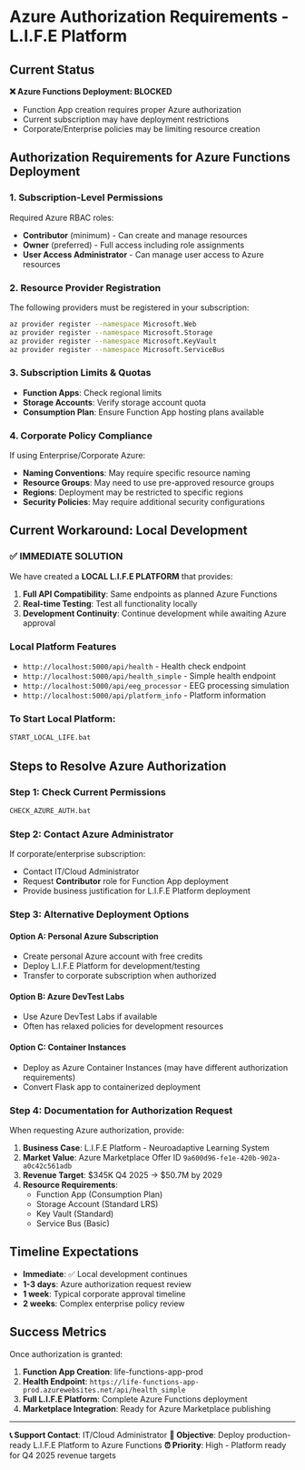 # Azure Authorization Requirements - L.I.F.E Platform

## Current Status
**❌ Azure Functions Deployment: BLOCKED**
- Function App creation requires proper Azure authorization
- Current subscription may have deployment restrictions
- Corporate/Enterprise policies may be limiting resource creation

## Authorization Requirements for Azure Functions Deployment

### 1. **Subscription-Level Permissions**
Required Azure RBAC roles:
- **Contributor** (minimum) - Can create and manage resources
- **Owner** (preferred) - Full access including role assignments
- **User Access Administrator** - Can manage user access to Azure resources

### 2. **Resource Provider Registration**
The following providers must be registered in your subscription:
```bash
az provider register --namespace Microsoft.Web
az provider register --namespace Microsoft.Storage
az provider register --namespace Microsoft.KeyVault
az provider register --namespace Microsoft.ServiceBus
```

### 3. **Subscription Limits & Quotas**
- **Function Apps**: Check regional limits
- **Storage Accounts**: Verify storage account quota
- **Consumption Plan**: Ensure Function App hosting plans available

### 4. **Corporate Policy Compliance**
If using Enterprise/Corporate Azure:
- **Naming Conventions**: May require specific resource naming
- **Resource Groups**: May need to use pre-approved resource groups
- **Regions**: Deployment may be restricted to specific regions
- **Security Policies**: May require additional security configurations

## Current Workaround: Local Development

### ✅ **IMMEDIATE SOLUTION**
We have created a **LOCAL L.I.F.E PLATFORM** that provides:

1. **Full API Compatibility**: Same endpoints as planned Azure Functions
2. **Real-time Testing**: Test all functionality locally
3. **Development Continuity**: Continue development while awaiting Azure approval

### **Local Platform Features**
- `http://localhost:5000/api/health` - Health check endpoint
- `http://localhost:5000/api/health_simple` - Simple health endpoint  
- `http://localhost:5000/api/eeg_processor` - EEG processing simulation
- `http://localhost:5000/api/platform_info` - Platform information

### **To Start Local Platform:**
```cmd
START_LOCAL_LIFE.bat
```

## Steps to Resolve Azure Authorization

### **Step 1: Check Current Permissions**
```cmd
CHECK_AZURE_AUTH.bat
```

### **Step 2: Contact Azure Administrator**
If corporate/enterprise subscription:
- Contact IT/Cloud Administrator
- Request **Contributor** role for Function App deployment
- Provide business justification for L.I.F.E Platform deployment

### **Step 3: Alternative Deployment Options**

#### **Option A: Personal Azure Subscription**
- Create personal Azure account with free credits
- Deploy L.I.F.E Platform for development/testing
- Transfer to corporate subscription when authorized

#### **Option B: Azure DevTest Labs**
- Use Azure DevTest Labs if available
- Often has relaxed policies for development resources

#### **Option C: Container Instances**
- Deploy as Azure Container Instances (may have different authorization requirements)
- Convert Flask app to containerized deployment

### **Step 4: Documentation for Authorization Request**

When requesting Azure authorization, provide:

1. **Business Case**: L.I.F.E Platform - Neuroadaptive Learning System
2. **Market Value**: Azure Marketplace Offer ID `9a600d96-fe1e-420b-902a-a0c42c561adb`
3. **Revenue Target**: $345K Q4 2025 → $50.7M by 2029
4. **Resource Requirements**: 
   - Function App (Consumption Plan)
   - Storage Account (Standard LRS)
   - Key Vault (Standard)
   - Service Bus (Basic)

## Timeline Expectations

- **Immediate**: ✅ Local development continues
- **1-3 days**: Azure authorization request review
- **1 week**: Typical corporate approval timeline
- **2 weeks**: Complex enterprise policy review

## Success Metrics

Once authorization is granted:
1. **Function App Creation**: life-functions-app-prod
2. **Health Endpoint**: `https://life-functions-app-prod.azurewebsites.net/api/health_simple`
3. **Full L.I.F.E Platform**: Complete Azure Functions deployment
4. **Marketplace Integration**: Ready for Azure Marketplace publishing

---

**📞 Support Contact**: IT/Cloud Administrator
**🎯 Objective**: Deploy production-ready L.I.F.E Platform to Azure Functions
**⏰ Priority**: High - Platform ready for Q4 2025 revenue targets